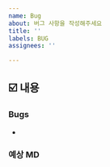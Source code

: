 ```yaml
---
name: Bug
about: 버그 사항을 작성해주세요
title: ''
labels: BUG
assignees: ''

---
```


## ☑️ 내용

### Bugs
<!--이 이슈에서 관리할 버그를 써주세요-->
- 

### 예상 MD
<!--처리에 소요될 MD를 예상해서 적어주세요-->
